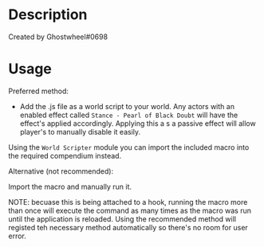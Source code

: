 
# Description


Created by Ghostwheel#0698

# Usage

Preferred method:

- Add the .js file as a world script to your world. Any actors with an enabled effect called `Stance - Pearl of Black Doubt` will have the effect's applied accordingly. Applying this a s a passive effect will allow player's to manually disable it easily.

Using the `World Scripter` module you can import the included macro into the required compendium instead. 

Alternative (not recommended):

Import the macro and manually run it.

NOTE: becuase this is being attached to a hook, running the macro more than once will execute the command as many times as the macro was run until the application is reloaded. Using the recommended method will registed teh necessary method automatically so there's no room for user error.